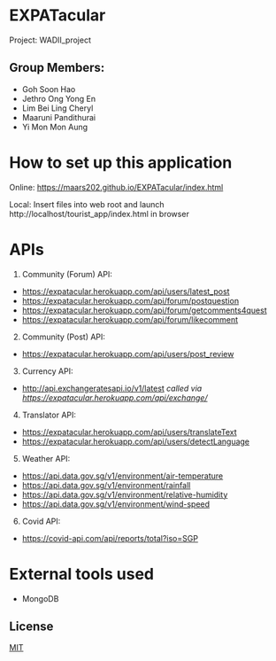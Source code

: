 # EXPATacular
Project: WADII_project

## Group Members:
- Goh Soon Hao
- Jethro Ong Yong En
- Lim Bei Ling Cheryl
- Maaruni Pandithurai
- Yi Mon Mon Aung

# How to set up this application
Online:
https://maars202.github.io/EXPATacular/index.html

Local:
Insert files into web root and launch http://localhost/tourist_app/index.html in browser

# APIs 

1. Community (Forum) API:
- https://expatacular.herokuapp.com/api/users/latest_post
- https://expatacular.herokuapp.com/api/forum/postquestion
- https://expatacular.herokuapp.com/api/forum/getcomments4quest
- https://expatacular.herokuapp.com/api/forum/likecomment

2. Community (Post) API:
- https://expatacular.herokuapp.com/api/users/post_review

3. Currency API:
- http://api.exchangeratesapi.io/v1/latest 
*called via https://expatacular.herokuapp.com/api/exchange/*

4. Translator API:
- https://expatacular.herokuapp.com/api/users/translateText
- https://expatacular.herokuapp.com/api/users/detectLanguage

5. Weather API: 
- https://api.data.gov.sg/v1/environment/air-temperature
- https://api.data.gov.sg/v1/environment/rainfall
- https://api.data.gov.sg/v1/environment/relative-humidity
- https://api.data.gov.sg/v1/environment/wind-speed

6. Covid API:
- https://covid-api.com/api/reports/total?iso=SGP

# External tools used
- MongoDB 


## License
[MIT](https://choosealicense.com/licenses/mit/)
